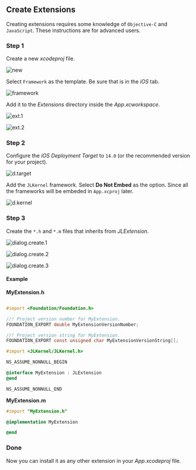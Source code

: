 ## Create Extensions

Creating extensions requires some knowledge of `Objective-C` and `JavaScript`. These instructions are for advanced users.

### Step 1

Create a new _xcodeproj_ file.

![new](https://user-images.githubusercontent.com/292738/219874044-bab47dc0-3d62-4e7a-b56c-73f5e9ad3e28.png)

Select `Framework` as the template. Be sure that is in the _iOS_ tab.

![framework](https://user-images.githubusercontent.com/292738/219874161-503cacaf-ae52-4328-bfdd-0fb856e9a4cb.png)

Add it to the _Extensions_ directory inside the _App.xcworkspace_.

![ext.1](https://user-images.githubusercontent.com/292738/219874367-b104a4d3-7cc7-4f20-85ab-56274d19e694.png)

![ext.2](https://user-images.githubusercontent.com/292738/219874405-f35b1b56-7703-46b3-8083-ce1408b49d5b.png)


### Step 2

Configure the _iOS Deployment Target_ to `14.0` (or the recommended version for your project).

![d.target](https://user-images.githubusercontent.com/292738/219875281-2b219bee-3d8b-4c52-a21d-b4fd179a438e.png)


Add the `JLKernel` framework. Select **Do Not Embed** as the option. Since all the frameworks will be embeded in `App.xcproj` later.

![d.kernel](https://user-images.githubusercontent.com/292738/219875346-48555ad5-459c-4f0c-b104-69c702f3e3f1.png)


### Step 3

Create the `*.h` and `*.m` files that inherits from _JLExtension_.

![dialog.create.1](https://user-images.githubusercontent.com/292738/219875533-f3e6bf76-9010-43c3-b244-daf2b3fd7fc5.png)

![dialog.create.2](https://user-images.githubusercontent.com/292738/219875521-aae7a10d-4341-4a1a-b406-6c840fc6cf92.png)

![dialog.create.3](https://user-images.githubusercontent.com/292738/219875586-f48a183b-bb76-4768-9ee0-08b1755ce417.png)

#### Example

**MyExtension.h**

```objective-c

#import <Foundation/Foundation.h>

//! Project version number for MyExtension.
FOUNDATION_EXPORT double MyExtensionVersionNumber;

//! Project version string for MyExtension.
FOUNDATION_EXPORT const unsigned char MyExtensionVersionString[];

#import <JLKernel/JLKernel.h>

NS_ASSUME_NONNULL_BEGIN

@interface MyExtension : JLExtension
@end

NS_ASSUME_NONNULL_END
```

**MyExtension.m**

```objective-c
#import "MyExtension.h"

@implementation MyExtension

@end
```

### Done

Now you can install it as any other extension in your _App.xcodeproj_ file.
